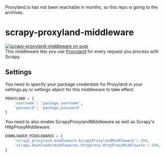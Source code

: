 Proxyland.io has not been reachable in months, so this repo is going to the archives. 

# scrapy-proxyland-middleware
[![scrapy-proxyland-middleware on pypi](https://img.shields.io/pypi/v/scrapy-proxyland-middleware?color=blue)](https://pypi.org/project/scrapy-proxyland-middleware/)  
This middleware lets you use [Proxyland](https://proxyland.io) for every request you process with Scrapy.

## Settings
You need to specify your package credentials for Proxyland in your settings.py or settings object for this middleware to take effect. 

```python
PROXYLAND = {
    'username': 'package_username',
    'password': 'package_password'
}
```

You need to also enable ScrapyProxylandMiddleware as well as Scrapy's HttpProxyMiddleware. 

```python
DOWNLOADER_MIDDLEWARES = {
    'scrapy_proxyland_middleware.ScrapyProxylandMiddleware': 350,
    'scrapy.downloadermiddlewares.httpproxy.HttpProxyMiddleware': 400,
}
```
